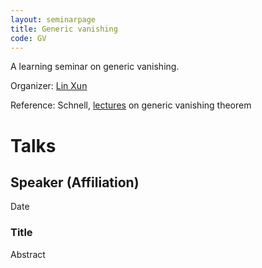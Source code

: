 ```yaml
---
layout: seminarpage
title: Generic vanishing
code: GV
---
```


A learning seminar on generic vanishing.

Organizer: [Lin Xun](http://linlinsai.github.io/)

Reference: Schnell, [lectures](http://www.math.stonybrook.edu/~cschnell/pdf/notes/generic-vanishing.pdf) on generic vanishing theorem

# Talks

## Speaker (Affiliation)

Date

### Title

Abstract
